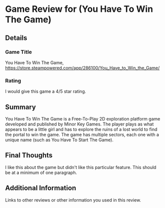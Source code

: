 # Game Review for (You Have To Win The Game)

## Details

### Game Title
You Have To Win The Game, https://store.steampowered.com/app/286100/You_Have_to_Win_the_Game/

### Rating
I would give this game a 4/5 star rating.

## Summary
You Have To Win The Game is a Free-To-Play 2D exploration platform game developed and published by Minor Key Games. The player plays as what appears to be a little girl and has to explore the ruins of a lost world to find the portal to win the game. The game has multiple sectors, each one with a unique name (such as You Have To Start The Game).

## Final Thoughts
I like this about the game but didn't like this particular feature. This should be at a minimum of one paragraph.

## Additional Information
Links to other reviews or other information you used in this review.
